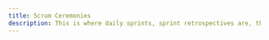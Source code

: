 ```yaml
---
title: Scrum Ceremonies
description: This is where daily sprints, sprint retrospectives are, the evidence is in the appendix
---
```

